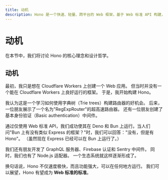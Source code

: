 ```yaml
---
title: 动机
description: Hono 是一个快速、轻量、跨平台的 Web 框架，基于 Web 标准 API 构建，致力于成为 Web 标准的标准。
---
```

# 动机

在本节中，我们将讨论 Hono 的核心理念和设计哲学。

## 动机

最初，我只是想在 Cloudflare Workers 上创建一个 Web 应用。
但当时并没有一个能在 Cloudflare Workers 上良好运行的框架。
于是，我开始构建 Hono。

我认为这是一个学习如何使用字典树（Trie trees）构建路由器的好机会。
后来，一位朋友展示了一个名为"RegExpRouter"的超高速路由器。
还有一位朋友创建了基本身份验证（Basic authentication）中间件。

通过仅使用 Web 标准 API，我们成功使其在 Deno 和 Bun 上运行。当人们问"Bun 上有没有类似 Express 的框架？"时，我们可以回答："没有，但是有 Hono"。
（虽然现在 Express 已经可以在 Bun 上运行了。）

我们还有朋友开发了 GraphQL 服务器、Firebase 认证和 Sentry 中间件。
同时，我们也有了 Node.js 适配器。
一个生态系统就这样逐渐形成了。

换句话说，Hono 不仅速度极快，而且功能强大，可以在任何地方运行。
我们可以展望，Hono 有望成为 **Web 标准的标准**。